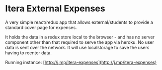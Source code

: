 # Itera External Expenses

A very simple react/redux app that allows external/students to provide a standard cover page for expenses.

It holds the data in a redux store local to the browser - and has no server component other than that required to serve the app via heroku. No user data is sent over the network. It will use localstorage to save the users having to reenter data.

Running instance: [http://j.mp/itera-expenses](http://j.mp/itera-expenses)
